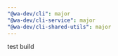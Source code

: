 ```yaml
---
"@wa-dev/cli": major
"@wa-dev/cli-service": major
"@wa-dev/cli-shared-utils": major
---
```


test build
